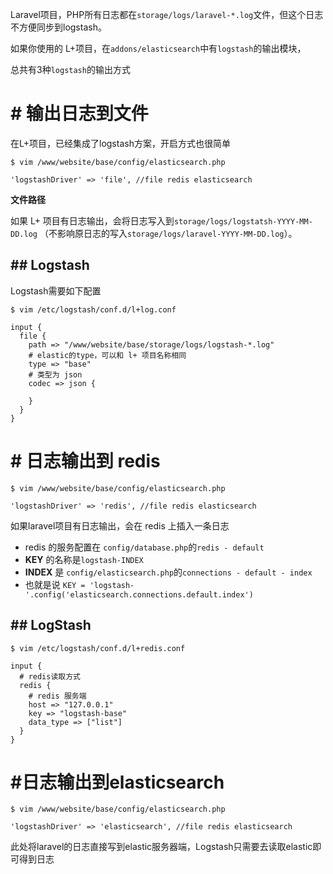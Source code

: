 Laravel项目，PHP所有日志都在`storage/logs/laravel-*.log`文件，但这个日志不方便同步到logstash。

如果你使用的 L+项目，在`addons/elasticsearch`中有`logstash`的输出模块，

总共有3种`logstash`的输出方式


# # 输出日志到文件
在L+项目，已经集成了logstash方案，开启方式也很简单
```
$ vim /www/website/base/config/elasticsearch.php
```
```
'logstashDriver' => 'file', //file redis elasticsearch
```


**文件路径**

如果 L+ 项目有日志输出，会将日志写入到`storage/logs/logstatsh-YYYY-MM-DD.log`
（不影响原日志的写入`storage/logs/laravel-YYYY-MM-DD.log`）。





## ## Logstash

Logstash需要如下配置
```
$ vim /etc/logstash/conf.d/l+log.conf
```
```
input {
  file {
    path => "/www/website/base/storage/logs/logstash-*.log"
    # elastic的type，可以和 l+ 项目名称相同
    type => "base"
    # 类型为 json
    codec => json {

    }
  }
}
```
# # 日志输出到 redis
```
$ vim /www/website/base/config/elasticsearch.php
```
```
'logstashDriver' => 'redis', //file redis elasticsearch
```

如果laravel项目有日志输出，会在 redis 上插入一条日志
- redis 的服务配置在 `config/database.php`的`redis - default`
- **KEY** 的名称是`logstash-INDEX`
- **INDEX** 是 `config/elasticsearch.php`的`connections - default - index`
- 也就是说 `KEY = 'logstash-'.config('elasticsearch.connections.default.index')`

## ## LogStash
```
$ vim /etc/logstash/conf.d/l+redis.conf
```
```
input {
  # redis读取方式
  redis {
    # redis 服务端
    host => "127.0.0.1"
    key => "logstash-base"
    data_type => ["list"]
  }
}
```

# #日志输出到elasticsearch
```
$ vim /www/website/base/config/elasticsearch.php
```
```
'logstashDriver' => 'elasticsearch', //file redis elasticsearch
```

此处将laravel的日志直接写到elastic服务器端，Logstash只需要去读取elastic即可得到日志




